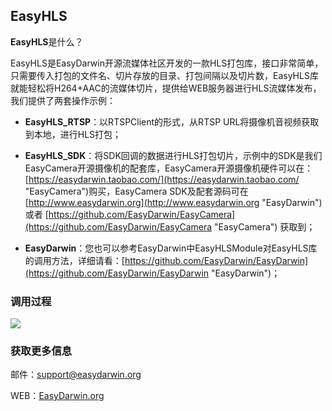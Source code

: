 ## EasyHLS ##

**EasyHLS**是什么？

EasyHLS是EasyDarwin开源流媒体社区开发的一款HLS打包库，接口非常简单，只需要传入打包的文件名、切片存放的目录、打包间隔以及切片数，EasyHLS库就能轻松将H264+AAC的流媒体切片，提供给WEB服务器进行HLS流媒体发布，我们提供了两套操作示例：

- **EasyHLS_RTSP**：以RTSPClient的形式，从RTSP URL将摄像机音视频获取到本地，进行HLS打包；

- **EasyHLS_SDK**：将SDK回调的数据进行HLS打包切片，示例中的SDK是我们EasyCamera开源摄像机的配套库，EasyCamera开源摄像机硬件可以在：[https://easydarwin.taobao.com/](https://easydarwin.taobao.com/ "EasyCamera")购买，EasyCamera SDK及配套源码可在 [http://www.easydarwin.org](http://www.easydarwin.org "EasyDarwin") 或者 [https://github.com/EasyDarwin/EasyCamera](https://github.com/EasyDarwin/EasyCamera "EasyCamera") 获取到；

- **EasyDarwin**：您也可以参考EasyDarwin中EasyHLSModule对EasyHLS库的调用方法，详细请看：[https://github.com/EasyDarwin/EasyDarwin](https://github.com/EasyDarwin/EasyDarwin "EasyDarwin")；



### 调用过程
![](http://www.easydarwin.org/skin/easydarwin/images/easyhls20150811.png)

### 获取更多信息 ###

邮件：[support@easydarwin.org](mailto:support@easydarwin.org) 

WEB：[EasyDarwin.org](http://www.easydarwin.org)
